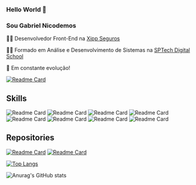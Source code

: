 ### Hello World 👋
### Sou Gabriel Nicodemos

👨‍💻 Desenvolvedor Front-End na [Xipp Seguros](https://www.linkedin.com/company/xippseguros/mycompany/)

👨‍🎓 Formado em Análise e Desenvolvimento de Sistemas na [SPTech Digital School](https://www.sptech.school/)

🚀 Em constante evolução! 

[![Readme Card](https://img.shields.io/badge/LinkedIn-0077B5?style=for-the-badge&logo=linkedin&logoColor=white)](https://www.linkedin.com/in/gabriel-nicodemos-860a6b139/)


## Skills

![Readme Card](https://img.shields.io/badge/Vue.js-35495E?style=for-the-badge&logo=vuedotjs&logoColor=4FC08D)
![Readme Card](https://img.shields.io/badge/React_Native-20232A?style=for-the-badge&logo=react&logoColor=61DAFB)
![Readme Card](https://img.shields.io/badge/Node.js-339933?style=for-the-badge&logo=nodedotjs&logoColor=white)
![Readme Card](https://img.shields.io/badge/JavaScript-F7DF1E?style=for-the-badge&logo=javascript&logoColor=black)
![Readme Card](https://img.shields.io/badge/TypeScript-007ACC?style=for-the-badge&logo=typescript&logoColor=whit)
![Readme Card](https://img.shields.io/badge/Java-ED8B00?style=for-the-badge&logo=java&logoColor=white)
![Readme Card](https://img.shields.io/badge/HTML5-E34F26?style=for-the-badge&logo=html5&logoColor=white)
![Readme Card](https://img.shields.io/badge/CSS3-1572B6?style=for-the-badge&logo=css3&logoColor=white)

## Repositories

[![Readme Card](https://github-readme-stats.vercel.app/api/pin/?username=GabrielNicodemos&repo=Website-LeedsBR)](https://github.com/GabrielNicodemos/github-readme-stats)
[![Readme Card](https://github-readme-stats.vercel.app/api/pin/?username=GabrielNicodemos&repo=Portfolio-Gabriel-Eduardo)](https://github.com/GabrielNicodemos/github-readme-stats)

[![Top Langs](https://github-readme-stats.vercel.app/api/top-langs/?username=gabrielNicodemos&layout=compact)](https://github.com/gabrielNicodemos/github-readme-stats)


![Anurag's GitHub stats](https://github-readme-stats.vercel.app/api?username=gabrielNicodemos&show_icons=true&theme=dracula)
